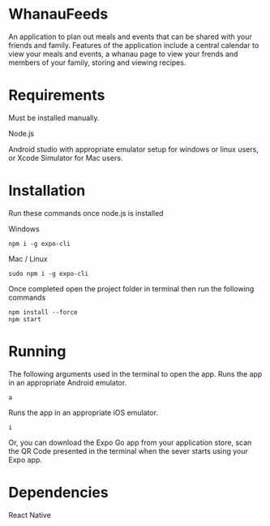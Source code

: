 # WhanauFeeds

An application to plan out meals and events that can be shared with your friends and family. Features of the application include a central calendar to view your meals and events, a whanau page to view your frends and members of your family, storing and viewing recipes.

# Requirements

Must be installed manually.

Node.js

Android studio with appropriate emulator setup for windows or linux users, or Xcode Simulator for Mac users.

# Installation

Run these commands once node.js is installed

Windows

```
npm i -g expo-cli
```

Mac / Linux

```
sudo npm i -g expo-cli
```

Once completed open the project folder in terminal then run the following commands

```
npm install --force
npm start
```

# Running

The following arguments used in the terminal to open the app.
Runs the app in an appropriate Android emulator.

```
a
```

Runs the app in an appropriate iOS emulator.

```
i
```

Or, you can download the Expo Go app from your application store, scan the QR Code presented in the terminal when the sever starts using your Expo app.

# Dependencies

React Native
